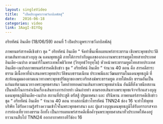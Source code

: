 ```yaml
---
layout: singleVideo
title:  "เปิดประตูพระราชวังกบิลพัสดุ์"
date:   2016-06-18
categories: video
link: 3AagI-81YOg
---
```


อริยทัศน์ อินเดีย (18/06/59) ตอนที่ 1 
เปิดประตูพระราชวังกบิลพัสดุ์ 

ภาพยนตร์สารคดีเชิงข่าว ชุด “ อริยทัศน์ อินเดีย “ จัดทำขึ้นเพื่อเผยแพร่สาระธรรม เชิงพระพุทธประวัติตามเส้นทางแสวงบุญ ณ แดนพุทธภูมิ ภายใต้การกำกับดูแลของกองงานพระธรรมทูตไทยสายประเทศอินเดีย-เนปาล ตามดำริในพระเทพโพธิวิเทศ (วีรยุทธ์วีรยุทฺโธ) หัวหน้าพระธรรมทูตไทยสายประเทศอินเดีย-เนปาลภาพยนตร์สารคดีเชิงข่าว ชุด “ อริยทัศน์ อินเดีย “ จำนวน 40 ตอน คือ สารคดีสาระธรรม มีเนื้อหาที่นำเสนอพระพุทธประวัติขนบธรรมเนียม ประเพณีและวัฒนธรรมในแดนพุทธภูมิ ที่สะท้อนมุมมองตามแนวทางพระพุทธปรัชญาของพระอริยสงฆ์พระธรรมทูต ภายใต้หลัก ธรรมอันเป็นแก่นแท้ตามแนวทางพระพุทธศาสนา โดยถ่ายทอดผ่านเส้นทางพระพุทธดำเนิน อันมีสี่สังเวชนียสถานเป็นหลักในการดำเนินเรื่องเส้นทางการถ่ายทำ เดินถ่ายทำ ตามรอยเส้นทางพระพุทธเจ้าจาริกแสวงบุญแดนพุทธภูมิอินเดีย-เนปาล สถานที่ประสูติ ตรัสสู้ ปฐมเทศนา และ ปรินิพาน ภาพยนตร์สารคดีเชิงข่าว ชุด “ อริยทัศน์ อินเดีย “ จำนวน 40 ตอน ทางสถานีข่าวโทรทัศน์ TNN24 ช่อง 16 จะทำให้พุทธบริษัท ได้รับความรู้สร้างความเข้าใจในพระพุทธศาสนา และ ผู้แสวงบุญแดนพุทธภูมิได้รับอรรถรสจากการท่องเที่ยวทางธรรม อีกทั้ง เป็นการเผยแพร่สารคดีเพื่อค้ำจุนพระพุทธศาสนาทั่วประเทศให้คงอยู่ยาวนานสืบไป TNN24 ออกอากาศทางทีวีช่อง 16